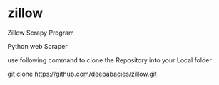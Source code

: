 # zillow
Zillow Scrapy Program

Python web Scraper

use following command to clone the Repository into your Local folder

git clone https://github.com/deepabacies/zillow.git
